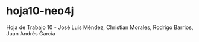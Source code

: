 # hoja10-neo4j
Hoja de Trabajo 10 - José Luis Méndez, Christian Morales, Rodrigo Barrios, Juan Andrés García

